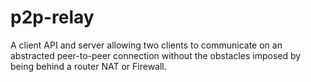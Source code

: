 # p2p-relay
A client API and server allowing two clients to communicate on an abstracted peer-to-peer connection without the obstacles imposed by being behind a router NAT or Firewall.
